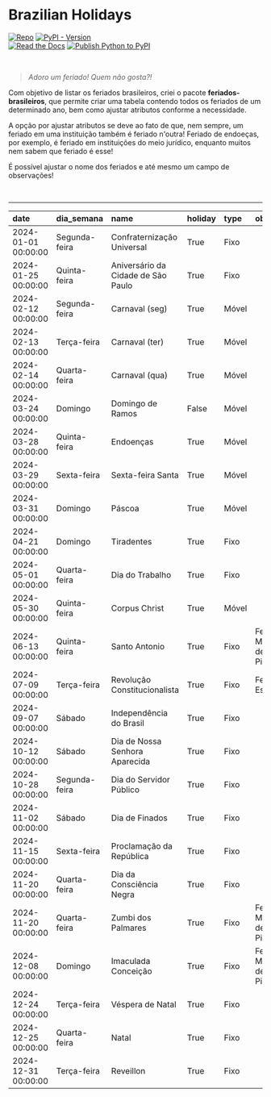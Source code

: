 # Brazilian Holidays

[![Repo](https://img.shields.io/badge/GitHub-repo-blue?logo=github&logoColor=f5f5f5)](https://github.com/michelmetran/brazilian-holidays)
[![PyPI - Version](https://img.shields.io/pypi/v/brazilian-holidays?logo=pypi&label=PyPI&color=blue)](https://pypi.org/project/brazilian-holidays/)\
[![Read the Docs](https://img.shields.io/readthedocs/brazilian-holidays?logo=ReadTheDocs&label=Read%20The%20Docs)](https://brazilian-holidays.readthedocs.io/)
[![Publish Python to PyPI](https://github.com/michelmetran/brazilian-holidays/actions/workflows/publish-to-pypipoetry.yml/badge.svg)](https://github.com/michelmetran/brazilian-holidays/actions/workflows/publish-to-pypipoetry.yml)

<br>

> _Adoro um feriado! Quem não gosta?!_

Com objetivo de listar os feriados brasileiros, criei o pacote **feriados-brasileiros**, que permite criar uma tabela contendo todos os feriados de um determinado ano, bem como ajustar atributos conforme a necessidade.

A opção por ajustar atributos se deve ao fato de que, nem sempre, um feriado em
uma instituição também é feriado n'outra! Feriado de endoeças, por exemplo, é feriado em instituições do meio jurídico, enquanto muitos nem sabem que feriado é esse!

É possível ajustar o nome dos feriados e até mesmo um campo de observações!

<br>

---

| date                | dia_semana    | name                               | holiday | type  | obs                             |
| :------------------ | :------------ | :--------------------------------- | :------ | :---- | :------------------------------ |
| 2024-01-01 00:00:00 | Segunda-feira | Confraternização Universal         | True    | Fixo  |                                 |
| 2024-01-25 00:00:00 | Quinta-feira  | Aniversário da Cidade de São Paulo | True    | Fixo  |                                 |
| 2024-02-12 00:00:00 | Segunda-feira | Carnaval (seg)                     | True    | Móvel |                                 |
| 2024-02-13 00:00:00 | Terça-feira   | Carnaval (ter)                     | True    | Móvel |                                 |
| 2024-02-14 00:00:00 | Quarta-feira  | Carnaval (qua)                     | True    | Móvel |                                 |
| 2024-03-24 00:00:00 | Domingo       | Domingo de Ramos                   | False   | Móvel |                                 |
| 2024-03-28 00:00:00 | Quinta-feira  | Endoenças                          | True    | Móvel |                                 |
| 2024-03-29 00:00:00 | Sexta-feira   | Sexta-feira Santa                  | True    | Móvel |                                 |
| 2024-03-31 00:00:00 | Domingo       | Páscoa                             | True    | Móvel |                                 |
| 2024-04-21 00:00:00 | Domingo       | Tiradentes                         | True    | Fixo  |                                 |
| 2024-05-01 00:00:00 | Quarta-feira  | Dia do Trabalho                    | True    | Fixo  |                                 |
| 2024-05-30 00:00:00 | Quinta-feira  | Corpus Christ                      | True    | Móvel |                                 |
| 2024-06-13 00:00:00 | Quinta-feira  | Santo Antonio                      | True    | Fixo  | Feriado Municipal de Piracicaba |
| 2024-07-09 00:00:00 | Terça-feira   | Revolução Constitucionalista       | True    | Fixo  | Feriado Estadual                |
| 2024-09-07 00:00:00 | Sábado        | Independência do Brasil            | True    | Fixo  |                                 |
| 2024-10-12 00:00:00 | Sábado        | Dia de Nossa Senhora Aparecida     | True    | Fixo  |                                 |
| 2024-10-28 00:00:00 | Segunda-feira | Dia do Servidor Público            | True    | Fixo  |                                 |
| 2024-11-02 00:00:00 | Sábado        | Dia de Finados                     | True    | Fixo  |                                 |
| 2024-11-15 00:00:00 | Sexta-feira   | Proclamação da República           | True    | Fixo  |                                 |
| 2024-11-20 00:00:00 | Quarta-feira  | Dia da Consciência Negra           | True    | Fixo  |                                 |
| 2024-11-20 00:00:00 | Quarta-feira  | Zumbi dos Palmares                 | True    | Fixo  | Feriado Municipal de Piracicaba |
| 2024-12-08 00:00:00 | Domingo       | Imaculada Conceição                | True    | Fixo  | Feriado Municipal de Piracicaba |
| 2024-12-24 00:00:00 | Terça-feira   | Véspera de Natal                   | True    | Fixo  |                                 |
| 2024-12-25 00:00:00 | Quarta-feira  | Natal                              | True    | Fixo  |                                 |
| 2024-12-31 00:00:00 | Terça-feira   | Reveillon                          | True    | Fixo  |                                 |
